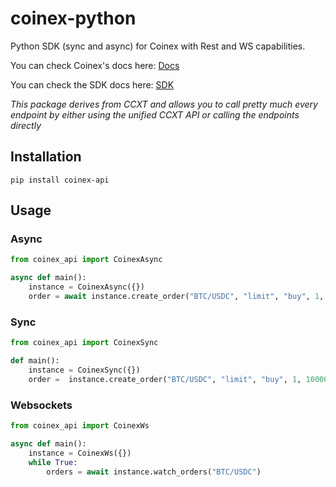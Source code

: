 # coinex-python
Python SDK (sync and async) for Coinex with Rest and WS capabilities.

You can check Coinex's docs here: [Docs](https://ccxt.com)


You can check the SDK docs here: [SDK](https://docs.ccxt.com/#/exchanges/coinex)

*This package derives from CCXT and allows you to call pretty much every endpoint by either using the unified CCXT API or calling the endpoints directly*

## Installation

```
pip install coinex-api
```

## Usage

### Async

```Python
from coinex_api import CoinexAsync

async def main():
    instance = CoinexAsync({})
    order = await instance.create_order("BTC/USDC", "limit", "buy", 1, 100000)
```

### Sync

```Python
from coinex_api import CoinexSync

def main():
    instance = CoinexSync({})
    order =  instance.create_order("BTC/USDC", "limit", "buy", 1, 100000)
```

### Websockets

```Python
from coinex_api import CoinexWs

async def main():
    instance = CoinexWs({})
    while True:
        orders = await instance.watch_orders("BTC/USDC")
```

